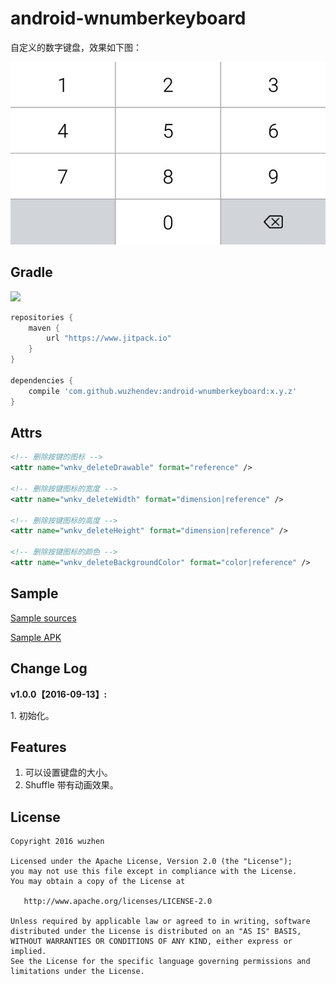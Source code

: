 # android\-wnumberkeyboard

自定义的数字键盘，效果如下图：

![效果图][1]

## Gradle

[![](https://www.jitpack.io/v/wuzhendev/android-wnumberkeyboard.svg)](https://www.jitpack.io/#wuzhendev/android-wnumberkeyboard)

``` groovy
repositories {
    maven {
        url "https://www.jitpack.io"
    }
}

dependencies {
    compile 'com.github.wuzhendev:android-wnumberkeyboard:x.y.z'
}
```

## Attrs

``` xml
<!-- 删除按键的图标 -->
<attr name="wnkv_deleteDrawable" format="reference" />

<!-- 删除按键图标的宽度 -->
<attr name="wnkv_deleteWidth" format="dimension|reference" />

<!-- 删除按键图标的高度 -->
<attr name="wnkv_deleteHeight" format="dimension|reference" />

<!-- 删除按键图标的颜色 -->
<attr name="wnkv_deleteBackgroundColor" format="color|reference" />
```

## Sample

[Sample sources][2]

[Sample APK][3]

## Change Log

**v1.0.0【2016-09-13】:**

1\. 初始化。

## Features

1. 可以设置键盘的大小。
2. Shuffle 带有动画效果。

## License

```
Copyright 2016 wuzhen

Licensed under the Apache License, Version 2.0 (the "License");
you may not use this file except in compliance with the License.
You may obtain a copy of the License at

   http://www.apache.org/licenses/LICENSE-2.0

Unless required by applicable law or agreed to in writing, software
distributed under the License is distributed on an "AS IS" BASIS,
WITHOUT WARRANTIES OR CONDITIONS OF ANY KIND, either express or implied.
See the License for the specific language governing permissions and
limitations under the License.
```

[1]: ./assets/1.jpg
[2]: ./samples
[3]: ./assets/WNumberKeyboard_Demo_v1.0.0.apk
